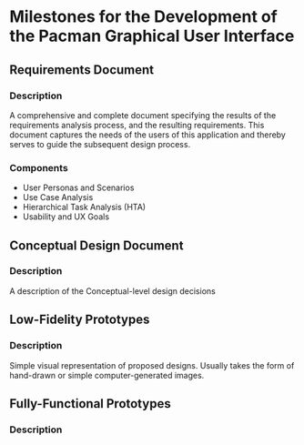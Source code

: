 Milestones for the Development of the Pacman Graphical User Interface
=====================================================================

Requirements Document
---------------------

### Description
A comprehensive and complete document specifying the results of the requirements analysis process, and the resulting requirements. This document captures the needs of the users of this application and thereby serves to guide the subsequent design process.

### Components
* User Personas and Scenarios
* Use Case Analysis
* Hierarchical Task Analysis (HTA)
* Usability and UX Goals


Conceptual Design Document
--------------------------

### Description
A description of the Conceptual-level design decisions

Low-Fidelity Prototypes
-----------------------

### Description
Simple visual representation of proposed designs. Usually takes the form of hand-drawn or simple computer-generated images.

Fully-Functional Prototypes
---------------------------

### Description
